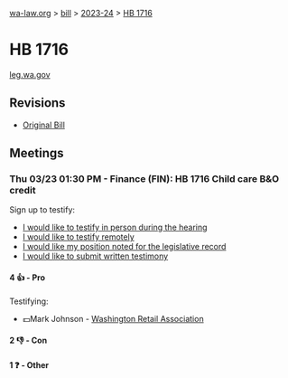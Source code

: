 [wa-law.org](/) > [bill](/bill/) > [2023-24](/bill/2023-24/) > [HB 1716](/bill/2023-24/hb/1716/)

# HB 1716
[leg.wa.gov](https://app.leg.wa.gov/billsummary?BillNumber=1716&Year=2023&Initiative=false)

## Revisions
* [Original Bill](1/)

## Meetings
### Thu 03/23 01:30 PM - Finance (FIN): HB 1716 Child care B&O credit
Sign up to testify:
* [I would like to testify in person during the hearing](https://app.leg.wa.gov/csi/Testifier/Add?chamber=House&mId=31062&aId=153666&caId=22342&tId=1)
* [I would like to testify remotely](https://app.leg.wa.gov/csi/Testifier/Add?chamber=House&mId=31062&aId=153666&caId=22342&tId=2)
* [I would like my position noted for the legislative record](https://app.leg.wa.gov/csi/Testifier/Add?chamber=House&mId=31062&aId=153666&caId=22342&tId=3)
* [I would like to submit written testimony](https://app.leg.wa.gov/csi/Testifier/Add?chamber=House&mId=31062&aId=153666&caId=22342&tId=4)

#### 4 👍 - Pro
Testifying:
* 💵Mark Johnson - [Washington Retail Association](/org/washington_retail_association/)

#### 2 👎 - Con

#### 1 ❓ - Other
